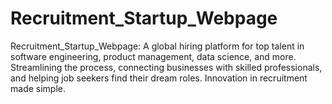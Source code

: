 # Recruitment_Startup_Webpage
Recruitment_Startup_Webpage: A global hiring platform for top talent in software engineering, product management, data science, and more. Streamlining the process, connecting businesses with skilled professionals, and helping job seekers find their dream roles. Innovation in recruitment made simple.
